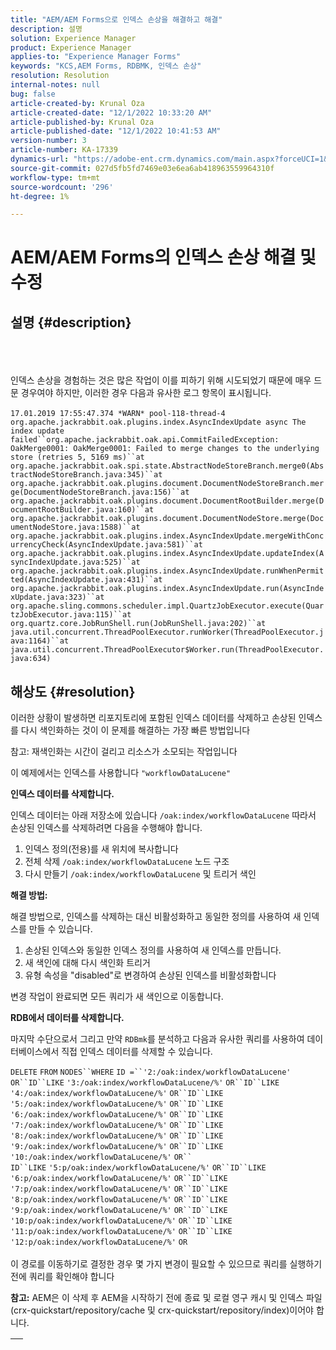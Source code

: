 ```yaml
---
title: "AEM/AEM Forms으로 인덱스 손상을 해결하고 해결"
description: 설명
solution: Experience Manager
product: Experience Manager
applies-to: "Experience Manager Forms"
keywords: "KCS,AEM Forms, RDBMK, 인덱스 손상"
resolution: Resolution
internal-notes: null
bug: false
article-created-by: Krunal Oza
article-created-date: "12/1/2022 10:33:20 AM"
article-published-by: Krunal Oza
article-published-date: "12/1/2022 10:41:53 AM"
version-number: 3
article-number: KA-17339
dynamics-url: "https://adobe-ent.crm.dynamics.com/main.aspx?forceUCI=1&pagetype=entityrecord&etn=knowledgearticle&id=a72f5c8f-6371-ed11-9561-6045bd006a22"
source-git-commit: 027d5fb5fd7469e03e6ea6ab418963559964310f
workflow-type: tm+mt
source-wordcount: '296'
ht-degree: 1%

---
```


# AEM/AEM Forms의 인덱스 손상 해결 및 수정

## 설명 {#description}

<br><br><br>인덱스 손상을 경험하는 것은 많은 작업이 이를 피하기 위해 시도되었기 때문에 매우 드문 경우여야 하지만, 이러한 경우 다음과 유사한 로그 항목이 표시됩니다.<br><br>`17.01.2019 17:55:47.374 *WARN* pool-118-thread-4 org.apache.jackrabbit.oak.plugins.index.AsyncIndexUpdate async The index update failed``org.apache.jackrabbit.oak.api.CommitFailedException: OakMerge0001: OakMerge0001: Failed to merge changes to the underlying store (retries 5, 5169 ms)``at org.apache.jackrabbit.oak.spi.state.AbstractNodeStoreBranch.merge0(AbstractNodeStoreBranch.java:345)``at org.apache.jackrabbit.oak.plugins.document.DocumentNodeStoreBranch.merge(DocumentNodeStoreBranch.java:156)``at org.apache.jackrabbit.oak.plugins.document.DocumentRootBuilder.merge(DocumentRootBuilder.java:160)``at org.apache.jackrabbit.oak.plugins.document.DocumentNodeStore.merge(DocumentNodeStore.java:1588)``at org.apache.jackrabbit.oak.plugins.index.AsyncIndexUpdate.mergeWithConcurrencyCheck(AsyncIndexUpdate.java:581)``at org.apache.jackrabbit.oak.plugins.index.AsyncIndexUpdate.updateIndex(AsyncIndexUpdate.java:525)``at org.apache.jackrabbit.oak.plugins.index.AsyncIndexUpdate.runWhenPermitted(AsyncIndexUpdate.java:431)``at org.apache.jackrabbit.oak.plugins.index.AsyncIndexUpdate.run(AsyncIndexUpdate.java:323)``at org.apache.sling.commons.scheduler.impl.QuartzJobExecutor.execute(QuartzJobExecutor.java:115)``at org.quartz.core.JobRunShell.run(JobRunShell.java:202)``at java.util.concurrent.ThreadPoolExecutor.runWorker(ThreadPoolExecutor.java:1164)``at java.util.concurrent.ThreadPoolExecutor$Worker.run(ThreadPoolExecutor.java:634)`

## 해상도 {#resolution}


이러한 상황이 발생하면 리포지토리에 포함된 인덱스 데이터를 삭제하고 손상된 인덱스를 다시 색인화하는 것이 이 문제를 해결하는 가장 빠른 방법입니다

참고: 재색인화는 시간이 걸리고 리소스가 소모되는 작업입니다

이 예제에서는 인덱스를 사용합니다 `"workflowDataLucene"`

<b>인덱스 데이터를 삭제합니다. </b>

인덱스 데이터는 아래 저장소에 있습니다 `/oak:index/workflowDataLucene` 따라서 손상된 인덱스를 삭제하려면 다음을 수행해야 합니다.

1. 인덱스 정의(전용)를 새 위치에 복사합니다
2. 전체 삭제 `/oak:index/workflowDataLucene` 노드 구조
3. 다시 만들기 `/oak:index/workflowDataLucene` 및 트리거 색인


<b>해결 방법:</b>

해결 방법으로, 인덱스를 삭제하는 대신 비활성화하고 동일한 정의를 사용하여 새 인덱스를 만들 수 있습니다.

1. 손상된 인덱스와 동일한 인덱스 정의를 사용하여 새 인덱스를 만듭니다.
2. 새 색인에 대해 다시 색인화 트리거
3. 유형 속성을 &quot;disabled&quot;로 변경하여 손상된 인덱스를 비활성화합니다


변경 작업이 완료되면 모든 쿼리가 새 색인으로 이동합니다.

<b>RDB에서 데이터를 삭제합니다.</b>

마지막 수단으로서 그리고 만약 `RDBmk`를 분석하고 다음과 유사한 쿼리를 사용하여 데이터베이스에서 직접 인덱스 데이터를 삭제할 수 있습니다.

`DELETE` `FROM` `NODES``WHERE`
`ID =``'2:/oak:index/workflowDataLucene'` `OR``ID``LIKE` `'3:/oak:index/workflowDataLucene/%'` `OR``ID``LIKE` `'4:/oak:index/workflowDataLucene/%'` `OR``ID``LIKE` `'5:/oak:index/workflowDataLucene/%'` `OR``ID``LIKE` `'6:/oak:index/workflowDataLucene/%'` `OR``ID``LIKE` `'7:/oak:index/workflowDataLucene/%'` `OR``ID``LIKE` `'8:/oak:index/workflowDataLucene/%'` `OR``ID``LIKE` `'9:/oak:index/workflowDataLucene/%'` `OR``ID``LIKE` `'10:/oak:index/workflowDataLucene/%'` `OR`` ` <br>`ID``LIKE` `'5:p/oak:index/workflowDataLucene/%'` `OR``ID``LIKE` `'6:p/oak:index/workflowDataLucene/%'` `OR``ID``LIKE` `'7:p/oak:index/workflowDataLucene/%'` `OR``ID``LIKE` `'8:p/oak:index/workflowDataLucene/%'` `OR``ID``LIKE` `'9:p/oak:index/workflowDataLucene/%'` `OR``ID``LIKE` `'10:p/oak:index/workflowDataLucene/%'` `OR``ID``LIKE` `'11:p/oak:index/workflowDataLucene/%'` `OR``ID``LIKE` `'12:p/oak:index/workflowDataLucene/%'` `OR`<br> <br>
이 경로를 이동하기로 결정한 경우 몇 가지 변경이 필요할 수 있으므로 쿼리를 실행하기 전에 쿼리를 확인해야 합니다

<b>참고:</b> AEM은 이 삭제 후 AEM을 시작하기 전에 종료 및 로컬 영구 캐시 및 인덱스 파일(crx-quickstart/repository/cache 및 crx-quickstart/repository/index)이어야 합니다.


|   |
| --- |

